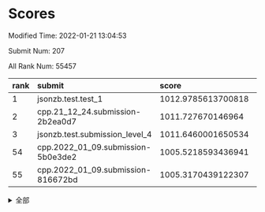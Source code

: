 # Scores

Modified Time: 2022-01-21 13:04:53

Submit Num: 207

All Rank Num: 55457

| rank |               submit               |       score        |       sigma        | pk_num |
| :--- | :--------------------------------- | :----------------- | :----------------- | :----- |
| 1    | jsonzb.test.test_1                 | 1012.9785613700818 | 0.7993274992498082 | 1072   |
| 2    | cpp.21_12_24.submission-2b2ea0d7   | 1011.727670146964  | 0.8049057814892393 | 1068   |
| 3    | jsonzb.test.submission_level_4     | 1011.6460001650534 | 0.7912003797975269 | 1073   |
| 54   | cpp.2022_01_09.submission-5b0e3de2 | 1005.5218593436941 | 0.7223780314458909 | 1075   |
| 55   | cpp.2022_01_09.submission-816672bd | 1005.3170439122307 | 0.7093649335884131 | 1071   |


<details>
<summary>全部</summary>

| rank |                 submit                 |       score        |       sigma        | pk_num |
| :--- | :------------------------------------- | :----------------- | :----------------- | :----- |
| 1    | jsonzb.test.test_1                     | 1012.9785613700818 | 0.7993274992498082 | 1072   |
| 2    | cpp.21_12_24.submission-2b2ea0d7       | 1011.727670146964  | 0.8049057814892393 | 1068   |
| 3    | jsonzb.test.submission_level_4         | 1011.6460001650534 | 0.7912003797975269 | 1073   |
| 4    | gobigger.level_3.submission_level_3_0  | 1011.3064699764794 | 0.7688960759153637 | 1070   |
| 5    | gobigger.level_3.submission_level_3_49 | 1011.2294104469315 | 0.7706433058183588 | 1073   |
| 6    | gobigger.level_3.submission_level_3_35 | 1011.0116883120611 | 0.7606988146293928 | 1077   |
| 7    | gobigger.level_3.submission_level_3_19 | 1010.98391257252   | 0.7785806946999126 | 1068   |
| 8    | gobigger.level_3.submission_level_3_40 | 1010.8514538753792 | 0.7642879947054928 | 1071   |
| 9    | gobigger.level_3.submission_level_3_42 | 1010.7630115093995 | 0.7696777066344811 | 1072   |
| 10   | gobigger.level_3.submission_level_3_34 | 1010.7018489127317 | 0.7658807485314126 | 1071   |
| 11   | gobigger.level_3.submission_level_3_48 | 1010.6832320107208 | 0.772641658109648  | 1069   |
| 12   | gobigger.level_3.submission_level_3_45 | 1010.6470498302381 | 0.7861641659681544 | 1069   |
| 13   | gobigger.level_3.submission_level_3_4  | 1010.6100565305389 | 0.7589376156807549 | 1073   |
| 14   | gobigger.level_3.submission_level_3_27 | 1010.589177546375  | 0.7436292370748143 | 1071   |
| 15   | gobigger.level_3.submission_level_3_6  | 1010.4944219238885 | 0.7786991730099986 | 1069   |
| 16   | gobigger.level_3.submission_level_3_9  | 1010.4710987187473 | 0.774068284331939  | 1071   |
| 17   | gobigger.level_3.submission_level_3_25 | 1010.3516112003662 | 0.7942518620878918 | 1067   |
| 18   | gobigger.level_3.submission_level_3_44 | 1010.3376269058151 | 0.7797893106857108 | 1072   |
| 19   | gobigger.level_3.submission_level_3_13 | 1010.286118984483  | 0.7438374164332486 | 1070   |
| 20   | gobigger.level_3.submission_level_3_46 | 1010.0739483190175 | 0.7608611355075873 | 1070   |
| 21   | gobigger.level_3.submission_level_3_16 | 1010.0635482507305 | 0.7430330132115203 | 1073   |
| 22   | gobigger.level_3.submission_level_3_21 | 1010.0548237825734 | 0.7621779296683384 | 1073   |
| 23   | gobigger.level_3.submission_level_3_22 | 1010.0425568453995 | 0.7755055219624325 | 1073   |
| 24   | gobigger.level_3.submission_level_3_20 | 1010.0161974811659 | 0.7428557153077846 | 1073   |
| 25   | gobigger.level_3.submission_level_3_7  | 1009.9867984360826 | 0.7649968086317196 | 1072   |
| 26   | gobigger.level_3.submission_level_3_38 | 1009.9657079938918 | 0.7785328630544284 | 1071   |
| 27   | gobigger.level_3.submission_level_3_28 | 1009.8815142877214 | 0.7540617637762201 | 1066   |
| 28   | gobigger.level_3.submission_level_3_11 | 1009.8362107329789 | 0.7492256607481561 | 1065   |
| 29   | gobigger.level_3.submission_level_3_23 | 1009.6997701168161 | 0.7499236061548813 | 1075   |
| 30   | gobigger.level_3.submission_level_3_33 | 1009.6917017532771 | 0.7354285359371595 | 1071   |
| 31   | gobigger.level_3.submission_level_3_15 | 1009.6870233468402 | 0.7631996677922515 | 1076   |
| 32   | gobigger.level_3.submission_level_3_18 | 1009.5049750236094 | 0.7702704117483746 | 1073   |
| 33   | gobigger.level_3.submission_level_3_24 | 1009.4357238173255 | 0.738459993326932  | 1072   |
| 34   | gobigger.level_3.submission_level_3_17 | 1009.4191977054934 | 0.7574303751697943 | 1069   |
| 35   | gobigger.level_3.submission_level_3_39 | 1009.3582000933385 | 0.7467871036687331 | 1074   |
| 36   | gobigger.level_3.submission_level_3_14 | 1009.3404645847731 | 0.7389348324020979 | 1076   |
| 37   | gobigger.level_3.submission_level_3_31 | 1009.2274391194145 | 0.7448441967246259 | 1071   |
| 38   | gobigger.level_3.submission_level_3_30 | 1009.2207755223436 | 0.7403680679025436 | 1073   |
| 39   | gobigger.level_3.submission_level_3_5  | 1009.1515526401394 | 0.7496601354283771 | 1065   |
| 40   | gobigger.level_3.submission_level_3_36 | 1009.1077263214869 | 0.755925434880556  | 1062   |
| 41   | gobigger.level_3.submission_level_3_8  | 1009.0571064036783 | 0.7503164052285176 | 1069   |
| 42   | gobigger.level_3.submission_level_3_1  | 1009.0393477231672 | 0.7712651496036607 | 1070   |
| 43   | gobigger.level_3.submission_level_3_3  | 1009.0172055348651 | 0.7505803706311688 | 1068   |
| 44   | gobigger.level_3.submission_level_3_29 | 1009.0006805500236 | 0.7604577071942545 | 1077   |
| 45   | gobigger.level_3.submission_level_3_41 | 1008.9230110570509 | 0.7390536759958509 | 1074   |
| 46   | gobigger.level_3.submission_level_3_32 | 1008.9160577223423 | 0.754878622501723  | 1076   |
| 47   | gobigger.level_3.submission_level_3_2  | 1008.8764990662685 | 0.7263770696502256 | 1072   |
| 48   | gobigger.level_3.submission_level_3_10 | 1008.7936161123093 | 0.7338321643961113 | 1070   |
| 49   | gobigger.level_3.submission_level_3_26 | 1008.7812075581263 | 0.7467486996762535 | 1070   |
| 50   | gobigger.level_3.submission_level_3_43 | 1008.6636270204652 | 0.747499858290704  | 1076   |
| 51   | gobigger.level_3.submission_level_3_12 | 1008.638690065868  | 0.7659836911980987 | 1067   |
| 52   | gobigger.level_3.submission_level_3_47 | 1008.3905699850067 | 0.7523544772060304 | 1074   |
| 53   | gobigger.level_3.submission_level_3_37 | 1007.7549713002893 | 0.7361531041509048 | 1076   |
| 54   | cpp.2022_01_09.submission-5b0e3de2     | 1005.5218593436941 | 0.7223780314458909 | 1075   |
| 55   | cpp.2022_01_09.submission-816672bd     | 1005.3170439122307 | 0.7093649335884131 | 1071   |
| 56   | gobigger.level_1.submission_level_1_3  | 1004.7251410381562 | 0.7190357099275542 | 1072   |
| 57   | gobigger.level_1.submission_level_1_24 | 1004.5822626768429 | 0.7232225454203264 | 1069   |
| 58   | gobigger.level_1.submission_level_1_30 | 1004.5258524055816 | 0.7201071737179441 | 1072   |
| 59   | gobigger.level_1.submission_level_1_23 | 1004.3445939701601 | 0.7173596065676244 | 1076   |
| 60   | gobigger.level_1.submission_level_1_35 | 1004.315537681729  | 0.7205972849605583 | 1073   |
| 61   | gobigger.level_1.submission_level_1_46 | 1004.2211063038745 | 0.7174916180301705 | 1069   |
| 62   | gobigger.level_1.submission_level_1_48 | 1004.2136016312169 | 0.7240896128264308 | 1069   |
| 63   | gobigger.level_1.submission_level_1_29 | 1004.1380657549631 | 0.7122557814493949 | 1071   |
| 64   | gobigger.level_1.submission_level_1_14 | 1004.0675124389257 | 0.7138376363867848 | 1070   |
| 65   | gobigger.level_1.submission_level_1_41 | 1003.914255319515  | 0.7160678699826111 | 1074   |
| 66   | gobigger.level_1.submission_level_1_15 | 1003.8788238310273 | 0.7194952215401492 | 1076   |
| 67   | gobigger.level_1.submission_level_1_34 | 1003.7583797258745 | 0.7027186713928061 | 1076   |
| 68   | gobigger.level_1.submission_level_1_13 | 1003.7322744320659 | 0.7177966198975545 | 1073   |
| 69   | gobigger.level_1.submission_level_1_31 | 1003.7272769756538 | 0.7228366202636376 | 1073   |
| 70   | gobigger.level_1.submission_level_1_27 | 1003.692412800373  | 0.7083131052399443 | 1072   |
| 71   | gobigger.level_1.submission_level_1_6  | 1003.6583908537093 | 0.71944087485597   | 1071   |
| 72   | gobigger.level_1.submission_level_1_7  | 1003.6544237726163 | 0.721619458613468  | 1069   |
| 73   | gobigger.level_1.submission_level_1_22 | 1003.5355324944979 | 0.72012836444516   | 1078   |
| 74   | gobigger.level_1.submission_level_1_39 | 1003.5335303933969 | 0.7210968377921054 | 1074   |
| 75   | gobigger.level_1.submission_level_1_9  | 1003.4841013419996 | 0.7108465190360563 | 1073   |
| 76   | gobigger.level_1.submission_level_1_25 | 1003.4652250655319 | 0.7075767903529261 | 1073   |
| 77   | gobigger.level_1.submission_level_1_20 | 1003.4007400345185 | 0.7187249131058546 | 1074   |
| 78   | gobigger.level_1.submission_level_1_8  | 1003.1858447835954 | 0.7262948541890132 | 1075   |
| 79   | gobigger.level_1.submission_level_1_49 | 1003.180841170086  | 0.722782016645092  | 1068   |
| 80   | gobigger.level_1.submission_level_1_1  | 1003.1696093394185 | 0.7206189760677002 | 1071   |
| 81   | gobigger.level_1.submission_level_1_0  | 1003.1317286298016 | 0.7236791559722422 | 1073   |
| 82   | gobigger.level_1.submission_level_1_47 | 1003.1226350509481 | 0.7182502205053142 | 1067   |
| 83   | gobigger.level_1.submission_level_1_16 | 1003.1181893749308 | 0.7156554959858775 | 1070   |
| 84   | gobigger.level_1.submission_level_1_21 | 1003.1068865602074 | 0.7153095080205019 | 1071   |
| 85   | gobigger.level_1.submission_level_1_12 | 1003.0833422062082 | 0.7124205448579453 | 1071   |
| 86   | gobigger.level_1.submission_level_1_32 | 1003.0368697714565 | 0.7073562529838957 | 1070   |
| 87   | gobigger.level_1.submission_level_1_28 | 1003.0183046612666 | 0.7080954985236776 | 1073   |
| 88   | gobigger.level_1.submission_level_1_33 | 1002.8982258211436 | 0.7184628703070906 | 1064   |
| 89   | gobigger.level_1.submission_level_1_26 | 1002.8254879023658 | 0.711302004002059  | 1073   |
| 90   | gobigger.level_1.submission_level_1_2  | 1002.722545808437  | 0.7017052657303892 | 1071   |
| 91   | gobigger.level_1.submission_level_1_4  | 1002.6690947549861 | 0.720037051257723  | 1075   |
| 92   | gobigger.level_1.submission_level_1_40 | 1002.6280438624154 | 0.7072615512817378 | 1068   |
| 93   | gobigger.level_1.submission_level_1_19 | 1002.6080986846565 | 0.7171822238468691 | 1070   |
| 94   | gobigger.level_1.submission_level_1_5  | 1002.5143402649283 | 0.718157659771355  | 1077   |
| 95   | gobigger.level_1.submission_level_1_10 | 1002.4817325066327 | 0.713704472222754  | 1072   |
| 96   | gobigger.level_1.submission_level_1_18 | 1002.412917318528  | 0.7179477121724048 | 1071   |
| 97   | gobigger.level_1.submission_level_1_37 | 1002.399020373154  | 0.7092706762967846 | 1072   |
| 98   | gobigger.level_1.submission_level_1_11 | 1002.3709475233549 | 0.7116819735181603 | 1069   |
| 99   | gobigger.level_1.submission_level_1_38 | 1002.3420775614627 | 0.724415148999795  | 1072   |
| 100  | gobigger.level_1.submission_level_1_43 | 1002.3169015489622 | 0.7173914688356083 | 1068   |
| 101  | gobigger.level_1.submission_level_1_17 | 1002.201993661399  | 0.7181050915274304 | 1073   |
| 102  | gobigger.level_1.submission_level_1_45 | 1002.2013962269538 | 0.7187984670386196 | 1070   |
| 103  | gobigger.level_1.submission_level_1_36 | 1002.0755486437565 | 0.7079302383891227 | 1068   |
| 104  | gobigger.level_1.submission_level_1_44 | 1001.7359325643706 | 0.7044813029935945 | 1069   |
| 105  | gobigger.level_1.submission_level_1_42 | 1001.7094109006739 | 0.708008908845749  | 1070   |
| 106  | gobigger.random.submission_random_24   | 997.2864720675827  | 0.7022599439590989 | 1072   |
| 107  | gobigger.random.submission_random_37   | 997.1004714799108  | 0.7051198437094676 | 1073   |
| 108  | gobigger.random.submission_random_26   | 997.0993447680739  | 0.7117217329832966 | 1074   |
| 109  | gobigger.random.submission_random_9    | 997.060842480664   | 0.700394126130435  | 1075   |
| 110  | gobigger.random.submission_random_20   | 997.0453990803123  | 0.7139909164513717 | 1071   |
| 111  | gobigger.random.submission_random_15   | 997.0392097747327  | 0.707482604055569  | 1069   |
| 112  | gobigger.random.submission_random_18   | 996.9050409360931  | 0.7135383382054148 | 1072   |
| 113  | gobigger.random.submission_random_25   | 996.8861712624489  | 0.6951449400025286 | 1076   |
| 114  | gobigger.random.submission_random_2    | 996.8154619840657  | 0.7129400106914101 | 1073   |
| 115  | gobigger.random.submission_random_32   | 996.643764414452   | 0.7233620756569424 | 1071   |
| 116  | gobigger.random.submission_random_23   | 996.321974075873   | 0.7086076977380465 | 1073   |
| 117  | gobigger.random.submission_random_40   | 996.307915352931   | 0.7034555170168063 | 1074   |
| 118  | gobigger.random.submission_random_17   | 996.2457164175283  | 0.697388892681367  | 1075   |
| 119  | gobigger.random.submission_random_19   | 996.2355625562441  | 0.6943618970072296 | 1075   |
| 120  | gobigger.random.submission_random_16   | 996.2217925210289  | 0.7226014657459046 | 1071   |
| 121  | gobigger.random.submission_random_31   | 996.1406361607822  | 0.7000415920070849 | 1069   |
| 122  | gobigger.random.submission_random_8    | 996.1398629255334  | 0.7070540579444772 | 1073   |
| 123  | gobigger.random.submission_random_45   | 996.1320098516561  | 0.7040785148358779 | 1069   |
| 124  | gobigger.random.submission_random_42   | 996.0739944375549  | 0.7093179091010643 | 1072   |
| 125  | gobigger.random.submission_random_14   | 996.0580070118873  | 0.714991597777135  | 1072   |
| 126  | gobigger.random.submission_random_13   | 996.0313500375472  | 0.7114803251755    | 1074   |
| 127  | gobigger.random.submission_random_27   | 995.952569837953   | 0.7132781525702456 | 1070   |
| 128  | gobigger.random.submission_random_38   | 995.9081652850449  | 0.7184327994407446 | 1067   |
| 129  | gobigger.random.submission_random_39   | 995.8640695284612  | 0.7168666936010994 | 1075   |
| 130  | gobigger.random.submission_random_7    | 995.7470500186906  | 0.7184273544380906 | 1070   |
| 131  | gobigger.random.submission_random_47   | 995.7453956296971  | 0.7205585648329196 | 1073   |
| 132  | gobigger.random.submission_random_35   | 995.7191797517157  | 0.7214044281750279 | 1075   |
| 133  | gobigger.random.submission_random_48   | 995.7177500023423  | 0.7075968642630048 | 1072   |
| 134  | gobigger.level_2.submission_level_2_20 | 995.7171204091106  | 0.7279350071603137 | 1071   |
| 135  | gobigger.random.submission_random_12   | 995.7064082251699  | 0.7071233295877334 | 1074   |
| 136  | gobigger.random.submission_random_29   | 995.647072603799   | 0.7070967980022441 | 1074   |
| 137  | gobigger.random.submission_random_36   | 995.6254198273507  | 0.7130693835586424 | 1072   |
| 138  | gobigger.random.submission_random_28   | 995.6064884259567  | 0.7156459983885891 | 1069   |
| 139  | gobigger.random.submission_random_11   | 995.5719020599454  | 0.7099648476098784 | 1067   |
| 140  | gobigger.random.submission_random_43   | 995.4987495714225  | 0.7057877256197763 | 1071   |
| 141  | gobigger.random.submission_random_30   | 995.4910419061205  | 0.7254483843572748 | 1069   |
| 142  | gobigger.random.submission_random_21   | 995.4894850307045  | 0.7247721498950704 | 1068   |
| 143  | gobigger.random.submission_random_5    | 995.479098977457   | 0.7129902408205452 | 1076   |
| 144  | gobigger.random.submission_random_44   | 995.4634672384841  | 0.7043243233804971 | 1075   |
| 145  | gobigger.random.submission_random_3    | 995.3943170967603  | 0.7098907079248672 | 1075   |
| 146  | gobigger.random.submission_random_6    | 995.3121407527374  | 0.7194803681462641 | 1072   |
| 147  | gobigger.random.submission_random_4    | 995.2612985814327  | 0.7060914230314961 | 1073   |
| 148  | gobigger.random.submission_random_22   | 995.2055532053952  | 0.7066728172634246 | 1070   |
| 149  | gobigger.random.submission_random_33   | 995.1962922321189  | 0.6987315811025561 | 1070   |
| 150  | gobigger.random.submission_random_46   | 995.182868221878   | 0.7213215943724232 | 1070   |
| 151  | gobigger.random.submission_random_34   | 995.0925877834857  | 0.7171888910649091 | 1071   |
| 152  | gobigger.random.submission_random_49   | 995.046371813102   | 0.7156875839813269 | 1078   |
| 153  | gobigger.random.submission_random_10   | 994.8014690269141  | 0.721825418285444  | 1074   |
| 154  | gobigger.random.submission_random_41   | 994.7969815680935  | 0.722220022551854  | 1072   |
| 155  | gobigger.random.submission_random_1    | 994.6949952227212  | 0.7081011898598224 | 1070   |
| 156  | gobigger.random.submission_random_0    | 994.6234154803842  | 0.7327988386231516 | 1072   |
| 157  | gobigger.level_2.submission_level_2_44 | 994.2504257189304  | 0.7418817807951765 | 1074   |
| 158  | gobigger.level_2.submission_level_2_21 | 993.983472832808   | 0.7372705246152972 | 1070   |
| 159  | gobigger.level_2.submission_level_2_9  | 993.3696147179105  | 0.7282611312271509 | 1071   |
| 160  | gobigger.level_2.submission_level_2_5  | 993.2966201669486  | 0.7425551350265072 | 1067   |
| 161  | gobigger.level_2.submission_level_2_49 | 993.0515144210337  | 0.7392639798603343 | 1069   |
| 162  | gobigger.level_2.submission_level_2_22 | 993.0020663605156  | 0.7317255475554966 | 1074   |
| 163  | gobigger.level_2.submission_level_2_36 | 992.8592462349923  | 0.7455197757555977 | 1071   |
| 164  | gobigger.level_2.submission_level_2_23 | 992.7581395192283  | 0.7219699746820908 | 1074   |
| 165  | gobigger.level_2.submission_level_2_7  | 992.7293190855546  | 0.7329362787587286 | 1070   |
| 166  | gobigger.level_2.submission_level_2_4  | 992.6799402316467  | 0.7345557820526315 | 1071   |
| 167  | gobigger.level_2.submission_level_2_29 | 992.6146143104314  | 0.74496264718954   | 1068   |
| 168  | gobigger.level_2.submission_level_2_27 | 992.514010551685   | 0.7458900162863624 | 1074   |
| 169  | gobigger.level_2.submission_level_2_43 | 992.4145860433734  | 0.7343354191714416 | 1070   |
| 170  | gobigger.level_2.submission_level_2_34 | 992.3964219264251  | 0.7426763848886498 | 1077   |
| 171  | gobigger.level_2.submission_level_2_15 | 992.388582197869   | 0.7327878232721479 | 1070   |
| 172  | gobigger.level_2.submission_level_2_1  | 992.3674282783392  | 0.7382056005260969 | 1073   |
| 173  | gobigger.level_2.submission_level_2_32 | 992.3597494899265  | 0.744788198718545  | 1072   |
| 174  | gobigger.level_2.submission_level_2_0  | 992.3018749758645  | 0.751791931374098  | 1070   |
| 175  | gobigger.level_2.submission_level_2_11 | 992.2692404032053  | 0.7357643030937125 | 1073   |
| 176  | gobigger.level_2.submission_level_2_33 | 992.2685975708499  | 0.7364109494601752 | 1072   |
| 177  | gobigger.level_2.submission_level_2_17 | 992.25908263192    | 0.7722222469271492 | 1068   |
| 178  | gobigger.level_2.submission_level_2_12 | 992.2570082121387  | 0.7393995099849875 | 1074   |
| 179  | gobigger.level_2.submission_level_2_25 | 992.2321855835811  | 0.7314493612949149 | 1075   |
| 180  | gobigger.level_2.submission_level_2_45 | 992.0910584733754  | 0.7556842631861856 | 1076   |
| 181  | gobigger.level_2.submission_level_2_19 | 992.0674961203616  | 0.7481418658976864 | 1071   |
| 182  | gobigger.level_2.submission_level_2_14 | 992.0340539764874  | 0.7556153115396359 | 1073   |
| 183  | gobigger.level_2.submission_level_2_48 | 992.0126482269554  | 0.741364668349723  | 1069   |
| 184  | gobigger.level_2.submission_level_2_24 | 991.9866675497735  | 0.7552292896771094 | 1072   |
| 185  | gobigger.level_2.submission_level_2_39 | 991.9172258031225  | 0.7341524914934979 | 1074   |
| 186  | gobigger.level_2.submission_level_2_35 | 991.899838139526   | 0.7434695421291686 | 1070   |
| 187  | gobigger.level_2.submission_level_2_16 | 991.8866865248825  | 0.7426254491481453 | 1066   |
| 188  | gobigger.level_2.submission_level_2_38 | 991.8423887329385  | 0.7350848110537703 | 1072   |
| 189  | gobigger.level_2.submission_level_2_31 | 991.7889182815171  | 0.7576112937262851 | 1077   |
| 190  | gobigger.level_2.submission_level_2_46 | 991.7676316536135  | 0.7611984155285932 | 1070   |
| 191  | gobigger.level_2.submission_level_2_6  | 991.7066380969783  | 0.7400578167513158 | 1064   |
| 192  | gobigger.level_2.submission_level_2_13 | 991.6962073836049  | 0.7470062036380226 | 1072   |
| 193  | gobigger.level_2.submission_level_2_3  | 991.6709043771648  | 0.7496335126139093 | 1072   |
| 194  | gobigger.level_2.submission_level_2_40 | 991.5726198703026  | 0.7260674929595059 | 1075   |
| 195  | gobigger.level_2.submission_level_2_37 | 991.5440502851312  | 0.7479292688196937 | 1069   |
| 196  | gobigger.level_2.submission_level_2_10 | 991.4256692645372  | 0.7473696218024583 | 1071   |
| 197  | gobigger.level_2.submission_level_2_26 | 991.3207777960051  | 0.7636651295370602 | 1065   |
| 198  | gobigger.level_2.submission_level_2_2  | 991.3089908381502  | 0.7446474083835771 | 1077   |
| 199  | gobigger.level_2.submission_level_2_47 | 991.2322179804188  | 0.7549541433669499 | 1068   |
| 200  | gobigger.level_2.submission_level_2_18 | 991.1973019552318  | 0.7361135347981789 | 1071   |
| 201  | gobigger.level_2.submission_level_2_8  | 991.0262331097341  | 0.7593929886209989 | 1073   |
| 202  | gobigger.level_2.submission_level_2_41 | 991.0209958385808  | 0.7714070002552196 | 1074   |
| 203  | gobigger.level_2.submission_level_2_30 | 990.990272385679   | 0.7777534264987278 | 1073   |
| 204  | gobigger.level_2.submission_level_2_28 | 990.373415577964   | 0.7500000453686297 | 1075   |
| 205  | gobigger.level_2.submission_level_2_42 | 989.6926013207341  | 0.7816458593917406 | 1071   |
| 206  | gobigger.none.submission_none_0        | 978.1048469499724  | 1.2610905288253011 | 1070   |
| 207  | gobigger.none.submission_none_1        | 976.7061547382622  | 1.382561828848781  | 1074   |

</details>
